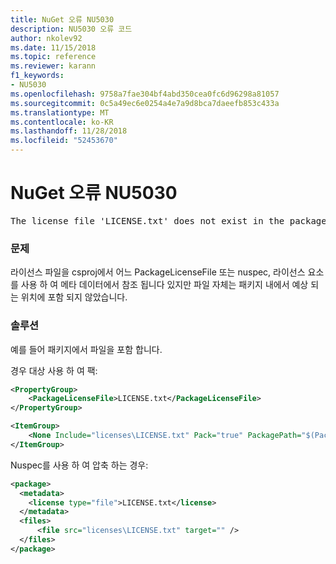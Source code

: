 ```yaml
---
title: NuGet 오류 NU5030
description: NU5030 오류 코드
author: nkolev92
ms.date: 11/15/2018
ms.topic: reference
ms.reviewer: karann
f1_keywords:
- NU5030
ms.openlocfilehash: 9758a7fae304bf4abd350cea0fc6d96298a81057
ms.sourcegitcommit: 0c5a49ec6e0254a4e7a9d8bca7daeefb853c433a
ms.translationtype: MT
ms.contentlocale: ko-KR
ms.lasthandoff: 11/28/2018
ms.locfileid: "52453670"
---
```

# <a name="nuget-error-nu5030"></a>NuGet 오류 NU5030
<pre>The license file 'LICENSE.txt' does not exist in the package.</pre>

### <a name="issue"></a>문제

라이선스 파일을 csproj에서 어느 PackageLicenseFile 또는 nuspec, 라이선스 요소를 사용 하 여 메타 데이터에서 참조 됩니다 있지만 파일 자체는 패키지 내에서 예상 되는 위치에 포함 되지 않았습니다.


### <a name="solution"></a>솔루션

예를 들어 패키지에서 파일을 포함 합니다.

경우 대상 사용 하 여 팩:
```xml
<PropertyGroup>
    <PackageLicenseFile>LICENSE.txt</PackageLicenseFile>
</PropertyGroup>

<ItemGroup>
    <None Include="licenses\LICENSE.txt" Pack="true" PackagePath="$(PackageLicenseFile)" />
</ItemGroup>
```

Nuspec를 사용 하 여 압축 하는 경우:
```xml
<package>
  <metadata>
    <license type="file">LICENSE.txt</license>
  </metadata>
  <files>
      <file src="licenses\LICENSE.txt" target="" />
  </files>
</package>
```